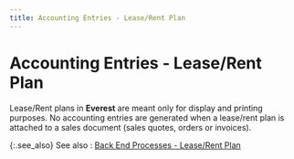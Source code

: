 ```yaml
---
title: Accounting Entries - Lease/Rent Plan
---
```


# Accounting Entries - Lease/Rent Plan


Lease/Rent plans in **Everest**  are meant only for display and printing purposes. No accounting entries  are generated when a lease/rent plan is attached to a sales document (sales  quotes, orders or invoices).


{:.see_also}
See also
: [Back  End Processes - Lease/Rent Plan]({{site.sp_baseurl}}/sales-docs/sqs/sq-proc/lease-plans/create-lrq/lrp-dlg/back_end_processes_lease_rent_plan.html)
